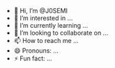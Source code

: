 - 👋 Hi, I’m @J0SEMI
- 👀 I’m interested in ...
- 🌱 I’m currently learning ...
- 💞️ I’m looking to collaborate on ...
- 📫 How to reach me ...
- 😄 Pronouns: ...
- ⚡ Fun fact: ...

<!---
J0SEMI/J0SEMI is a ✨ special ✨ repository because its `README.md` (this file) appears on your GitHub profile.
You can click the Preview link to take a look at your changes.
--->
